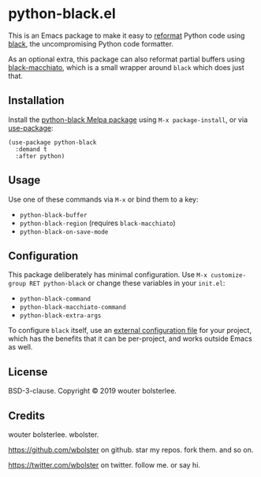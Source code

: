 python-black.el
===============

This is an Emacs package to make it easy to [reformat](https://github.com/purcell/reformatter.el) Python code using [black](https://github.com/python/black), the uncompromising Python code formatter.

As an optional extra, this package can also reformat partial buffers using [black-macchiato](https://github.com/wbolster/black-macchiato), which is a small wrapper around `black` which does just that.

Installation
------------

Install the [python-black Melpa package](https://melpa.org/#/python-black) using `M-x package-install`, or via [use-package](https://github.com/jwiegley/use-package):

``` elisp
(use-package python-black
  :demand t
  :after python)
```

Usage
-----

Use one of these commands via `M-x` or bind them to a key:

- `python-black-buffer`
- `python-black-region` (requires `black-macchiato`)
- `python-black-on-save-mode`

Configuration
-------------

This package deliberately has minimal configuration. Use `M-x customize-group RET python-black` or change these variables in your `init.el`:

- `python-black-command`
- `python-black-macchiato-command`
- `python-black-extra-args`

To configure `black` itself, use an [external configuration file](https://black.readthedocs.io/en/stable/pyproject_toml.html) for your project, which has the benefits that it can be per-project, and works outside Emacs as well.

License
-------

BSD-3-clause. Copyright © 2019 wouter bolsterlee.

Credits
-------

wouter bolsterlee. wbolster.

https://github.com/wbolster on github. star my repos. fork them. and so on.

https://twitter.com/wbolster on twitter. follow me. or say hi.
